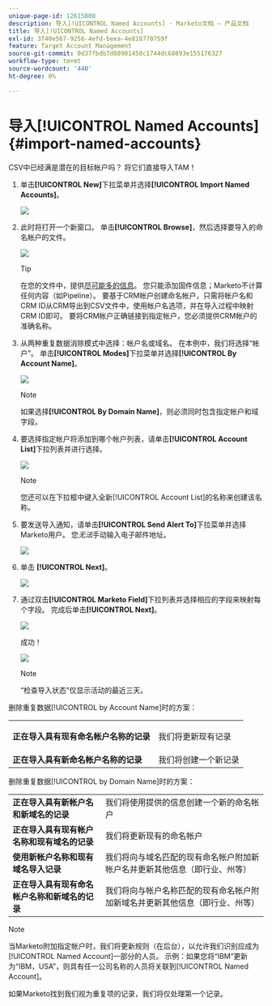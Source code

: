 ```yaml
---
unique-page-id: 12615800
description: 导入[!UICONTROL Named Accounts] - Marketo文档 — 产品文档
title: 导入[!UICONTROL Named Accounts]
exl-id: 3f40e567-9256-4efd-beea-4e818770759f
feature: Target Account Management
source-git-commit: 0d37fbdb7d08901458c1744dc68893e155176327
workflow-type: tm+mt
source-wordcount: '440'
ht-degree: 0%

---
```


# 导入[!UICONTROL Named Accounts] {#import-named-accounts}

CSV中已经满是潜在的目标帐户吗？ 将它们直接导入TAM！

1. 单击&#x200B;**[!UICONTROL New]**&#x200B;下拉菜单并选择&#x200B;**[!UICONTROL Import Named Accounts]**。

   ![](assets/inaone.png)

1. 此时将打开一个新窗口。 单击&#x200B;**[!UICONTROL Browse]**，然后选择要导入的命名帐户的文件。

   ![](assets/inatwo.png)

   >[!TIP]
   >
   >在您的文件中，提供[尽可能多的信息](/help/marketo/product-docs/target-account-management/target/named-accounts/named-account-overview.md#named-account-attributes)。 您只能添加固件信息；Marketo不计算任何内容（如Pipeline）。 要基于CRM帐户创建命名帐户，只需将帐户名和CRM ID从CRM导出到CSV文件中，使用帐户名选项，并在导入过程中映射CRM ID即可。 要将CRM帐户正确链接到指定帐户，您必须提供CRM帐户的准确名称。

1. 从两种重复数据消除模式中选择：帐户名或域名。 在本例中，我们将选择“帐户”。 单击&#x200B;**[!UICONTROL Modes]**&#x200B;下拉菜单并选择&#x200B;**[!UICONTROL By Account Name]**。

   ![](assets/inathree.png)

   >[!NOTE]
   >
   >如果选择&#x200B;**[!UICONTROL By Domain Name]**，则必须同时包含指定帐户和域字段。

1. 要选择指定帐户将添加到哪个帐户列表，请单击&#x200B;**[!UICONTROL Account List]**&#x200B;下拉列表并进行选择。

   ![](assets/inafour.png)

   >[!NOTE]
   >
   >您还可以在下拉框中键入全新[!UICONTROL Account List]的名称来创建该名称。

1. 要发送导入通知，请单击&#x200B;**[!UICONTROL Send Alert To]**&#x200B;下拉菜单并选择Marketo用户。 您&#x200B;_无法_&#x200B;手动输入电子邮件地址。

   ![](assets/inafive-2.png)

1. 单击 **[!UICONTROL Next]**。

   ![](assets/inasix-2.png)

1. 通过双击&#x200B;**[!UICONTROL Marketo Field]**&#x200B;下拉列表并选择相应的字段来映射每个字段。 完成后单击&#x200B;**[!UICONTROL Next]**。

   ![](assets/inaseven.png)

   成功！

   ![](assets/inanine.png)

   >[!NOTE]
   >
   >“检查导入状态”仅显示活动的最近三天。

删除重复数据[!UICONTROL by Account Name]时的方案：

<table> 
 <tbody> 
  <tr> 
   <td><strong>正在导入具有现有<span class="uicontrol">命名帐户</span>名称的记录</strong></td> 
   <td><p>我们将更新现有记录</p></td> 
  </tr> 
  <tr> 
   <td><strong>正在导入具有新<span class="uicontrol">命名帐户</span>名称的记录</strong></td> 
   <td>我们将创建一个新记录</td> 
  </tr> 
 </tbody> 
</table>

删除重复数据[!UICONTROL by Domain Name]时的方案：

<table> 
 <tbody> 
  <tr> 
   <td><strong>正在导入具有新帐户名和新域名的记录</strong></td> 
   <td>我们将使用提供的信息创建一个新的<span class="uicontrol">命名帐户</span></td> 
  </tr> 
  <tr> 
   <td><strong>正在导入具有现有帐户名称和现有域名的记录</strong></td> 
   <td>我们将更新现有的<span class="uicontrol">命名帐户</span></td> 
  </tr> 
   <tr> 
   <td><strong>使用新帐户名称和现有域名导入记录</strong></td> 
   <td>我们将向与域名匹配的现有<span class="uicontrol">命名帐户</span>附加新帐户名并更新其他信息（即行业、州等）</td> 
  </tr> 
  <tr> 
   <td><strong>正在导入具有现有<span class="uicontrol">命名帐户</span>名称和新域名的记录</strong></td> 
   <td>我们将向与帐户名称匹配的现有<span class="uicontrol">命名帐户</span>附加新域名并更新其他信息（即行业、州等）</td> 
  </tr> 
 </tbody> 
</table>

>[!NOTE]
>
>当Marketo附加指定帐户时，我们将更新规则（在后台），以允许我们识别应成为[!UICONTROL Named Account]一部分的人员。 示例：如果您将“IBM”更新为“IBM，USA”，则具有任一公司名称的人员将关联到[!UICONTROL Named Account]。

如果Marketo找到我们视为重复项的记录，我们将仅处理第一个记录。
